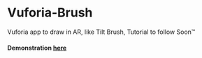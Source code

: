 # Vuforia-Brush
Vuforia app to draw in AR, like Tilt Brush, Tutorial to follow Soon™

#### Demonstration [here](https://www.youtube.com/watch?v=lfKANdEyFJM&t=1s)
